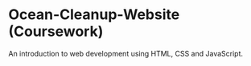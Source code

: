 # Ocean-Cleanup-Website (Coursework)

An introduction to web development using HTML, CSS and JavaScript.
